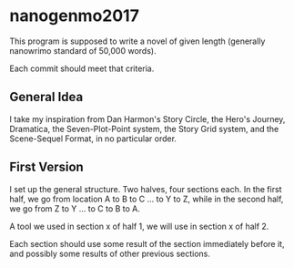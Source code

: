 # nanogenmo2017

This program is supposed to write a novel of given length (generally nanowrimo standard of 50,000 words).

Each commit should meet that criteria.

## General Idea

I take my inspiration from Dan Harmon's Story Circle, the Hero's Journey, Dramatica, the Seven-Plot-Point system, the Story Grid system, and the Scene-Sequel Format, in no particular order.

## First Version

I set up the general structure. Two halves, four sections each. In the first half, we go from location A to B to C ... to Y to Z, while in the second half, we go from Z to Y ... to C to B to A.

A tool we used in section x of half 1, we will use in section x of half 2.

Each section should use some result of the section immediately before it, and possibly some results of other previous sections.
